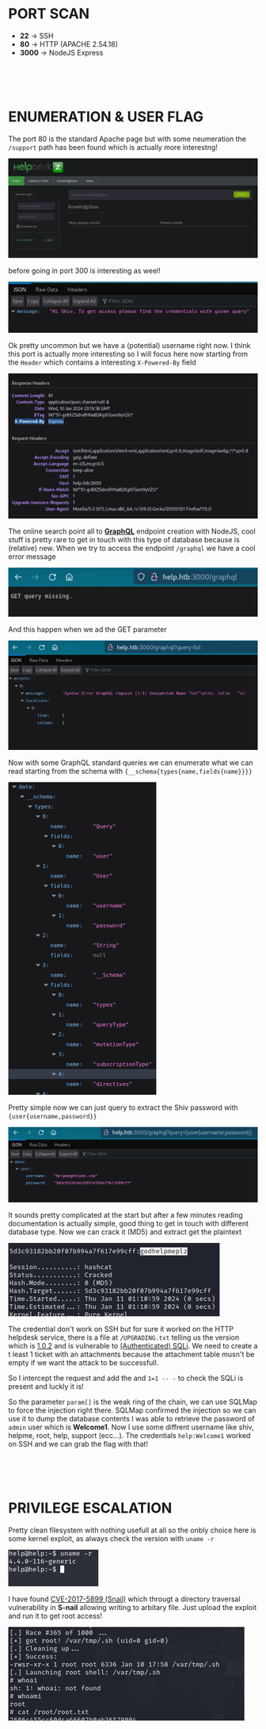 # PORT SCAN
* **22** &#8594; SSH
* **80** &#8594; HTTP (APACHE 2.54.18)
* **3000** &#8594; NodeJS Express


<br><br><br>

# ENUMERATION & USER FLAG
The port 80 is the standard Apache page but with some neumeration the `/support` path has been found which is actually more interestng!

![b7d0fc457be5b9a9601a182b7a16dc21.png](img/b7d0fc457be5b9a9601a182b7a16dc21.png)

before going in port 300 is interesting as weel!

![01bb69b9d992d8d33297ced46fa0544b.png](img/01bb69b9d992d8d33297ced46fa0544b.png)

Ok pretty uncommon but we have a (potential) username right now. I think this port is actually more interesting so I will focus here now starting from the `Header` which contains a interesting `X-Powered-By` field

![229f8af4fbea240a7119f1f12ef3bef1.png](img/229f8af4fbea240a7119f1f12ef3bef1.png)

The online search point all to **<u>GraphQL</u>** endpoint creation with NodeJS, cool stuff is pretty rare to get in touch with this type of database because is (relative) new.
When we try to access the endpoint `/graphql` we have a cool error message

![0bc135a40a370ffb7695bae75ddac5f0.png](img/0bc135a40a370ffb7695bae75ddac5f0.png)

And this happen when we ad the GET parameter

![6577f1061b0dc291d29dccd7ffea2327.png](img/6577f1061b0dc291d29dccd7ffea2327.png)

Now with some GraphQL standard queries we can enumerate what we can read starting from the schema with `{__schema{types{name,fields{name}}}}`

![9630a1ad345711c9880fbb57f997715c.png](img/9630a1ad345711c9880fbb57f997715c.png)

Pretty simple now we can just query to extract the Shiv password with `{user{username,password}}`

![c6915f8be96a4338e3669a526f48db96.png](img/c6915f8be96a4338e3669a526f48db96.png)

It sounds pretty complicated at the start but after a few minutes reading documentation is actually simple, good thing to get in touch with different database type. Now we can crack it (MD5) and extract get the plaintext

![71f4361f22813d2befe2edac3b286143.png](img/71f4361f22813d2befe2edac3b286143.png)

The credential don't work on SSH but for sure it worked on the HTTP helpdesk service, there is a file at `/UPGRADING.txt` telling us the version which is <u>1.0.2</u> and is vulnerable to [(Authenticated) SQLi](https://www.exploit-db.com/exploits/41200). We need to create a t least 1 ticket with an attachments because the attachment table musn't be empty if we want the attack to be successfull.


So I intercept the request and add the and `1=1 -- -` to check the SQLi is present and luckly it is!

So the parameter `param[]` is the weak ring of the chain, we can use SQLMap to force the injection right there. SQLMap confirmed the injection so we can use it to dump the database contents
I was able to retrieve the password of `admin` user which is **Welcome1**.
Now I use some diffrent username like shiv, helpme, root, help, support (ecc...). The credentials `help:Welcome1` worked on SSH and we can grab the flag with that!


<br><br><br>

# PRIVILEGE ESCALATION
Pretty clean filesystem with nothing usefull at all so the onbly choice here is some kernel exploit, as always check the version with `uname -r`

![86c64f451ad3c822cb12e153188307df.png](img/86c64f451ad3c822cb12e153188307df.png)

I have found [CVE-2017-5899 (Snail)](https://www.exploit-db.com/exploits/47172) which througt a directory traversal vulnerability in **S-nail** allowing writing to arbitary file. Just upload the exploit and run it to get root access!

![a83ac920e6834ca60d8fedc0965720ea.png](img/a83ac920e6834ca60d8fedc0965720ea.png)
